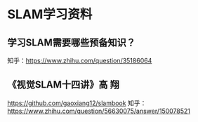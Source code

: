 # SLAM学习资料 

## 学习SLAM需要哪些预备知识？ 
知乎：https://www.zhihu.com/question/35186064 

## 《视觉SLAM十四讲》高 翔
https://github.com/gaoxiang12/slambook 
知乎：https://www.zhihu.com/question/56630075/answer/150078521 

